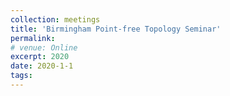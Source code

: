```yaml
---
collection: meetings
title: 'Birmingham Point-free Topology Seminar'
permalink: 
# venue: Online
excerpt: 2020
date: 2020-1-1
tags:
---
```



